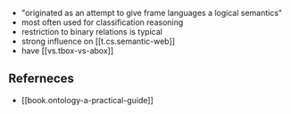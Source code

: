 
- "originated as an attempt to give frame languages a logical semantics"
- most often used for classification reasoning
- restriction to binary relations is typical
- strong influence on [[t.cs.semantic-web]]
- have [[vs.tbox-vs-abox]]

## Referneces

- [[book.ontology-a-practical-guide]]